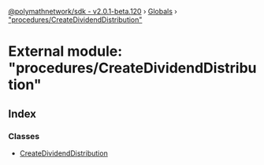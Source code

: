 [@polymathnetwork/sdk - v2.0.1-beta.120](../README.md) › [Globals](../globals.md) › ["procedures/CreateDividendDistribution"](_procedures_createdividenddistribution_.md)

# External module: "procedures/CreateDividendDistribution"

## Index

### Classes

- [CreateDividendDistribution](../classes/_procedures_createdividenddistribution_.createdividenddistribution.md)
